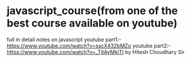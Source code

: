 # javascript_course(from one of the best course available on youtube)
full in detail notes on javascript 
youtube part1:- https://www.youtube.com/watch?v=sscX432bMZo
youtube part2:- https://www.youtube.com/watch?v=_TjtAyMkiTI
by Hitesh Choudhary Sir
